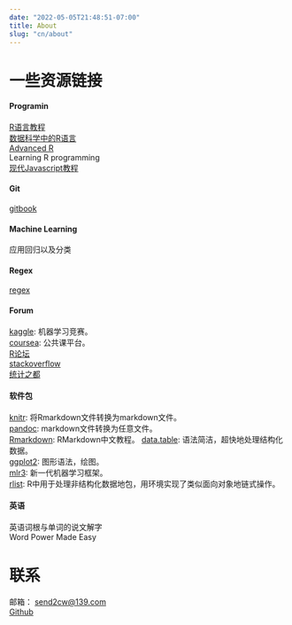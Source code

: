 ```yaml
---
date: "2022-05-05T21:48:51-07:00"
title: About
slug: "cn/about"
---
```


# 一些资源链接

#### Programin

[R语言教程](https://www.math.pku.edu.cn/teachers/lidf/)   
[数据科学中的R语言](https://bookdown.org/wangminjie/R4DS/)  
[Advanced R](https://adv-r.hadley.nz/)  
Learning R programming  
[现代Javascript教程](https://zh.javascript.info/)

#### Git

[gitbook](https://git-scm.com/book/zh/v2)

#### Machine Learning

应用回归以及分类  

#### Regex

[regex](https://deerchao.cn/tutorials/regex/regex.htm)

#### Forum

[kaggle](https://www.kaggle.com/): 机器学习竞赛。     
[coursea](https://www.coursera.org/): 公共课平台。  
[R论坛](https://www.r-bloggers.com/)    
[stackoverflow](https://stackoverflow.com/)  
[统计之都](https://cosx.org/)

#### 软件包

[knitr](https://yihui.org/knitr/): 将Rmarkdown文件转换为markdown文件。  
[pandoc](https://pandoc.org/): markdown文件转换为任意文件。   
[Rmarkdown](https://cosname.github.io/rmarkdown-guide/index.html): RMarkdown中文教程。
[data.table](https://github.com/Rdatatable/data.table): 语法简洁，超快地处理结构化数据。  
[ggplot2](https://ggplot2-book.org/): 图形语法，绘图。  
[mlr3](https://mlr3.mlr-org.com/): 新一代机器学习框架。   
[rlist](http://renkun-ken.github.io/rlist-tutorial/): R中用于处理非结构化数据地包，用环境实现了类似面向对象地链式操作。

#### 英语

英语词根与单词的说文解字  
Word Power Made Easy

# 联系

邮箱： send2cw@139.com  
[Github](https://github.com/snowGlint)
